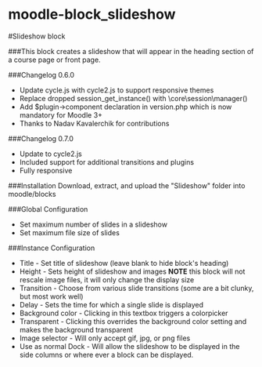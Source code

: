 moodle-block_slideshow
======================

#Slideshow block 

###This block creates a slideshow that will appear in the heading section of a course page or front page.

###Changelog 0.6.0
* Update cycle.js with cycle2.js to support responsive themes
* Replace dropped session_get_instance() with \core\session\manager()
* Add $plugin->component declaration in version.php which is now mandatory for Moodle 3+
* Thanks to Nadav Kavalerchik for contributions

###Changelog 0.7.0
* Update to cycle2.js
* Included support for additional transitions and plugins
* Fully responsive

###Installation
Download, extract, and upload the "Slideshow" folder into moodle/blocks

###Global Configuration
* Set maximum number of slides in a slideshow
* Set maximum file size of slides

###Instance Configuration
* Title - Set title of slideshow  (leave blank to hide block's heading)
* Height - Sets height of slideshow and images **NOTE** this block will not rescale image files, it will only change the display size
* Transition - Choose from various slide transitions (some are a bit clunky, but most work well)
* Delay - Sets the time for which a single slide is displayed
* Background color - Clicking in this textbox triggers a colorpicker
* Transparent - Clicking this overrides the background color setting and makes the background transparent
* Image selector - Will only accept gif, jpg, or png files 
* Use as normal Dock - Will allow the slideshow to be displayed in the side columns or where ever a block can be displayed.
